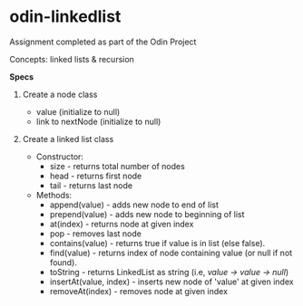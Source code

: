 # odin-linkedlist
Assignment completed as part of the Odin Project

Concepts: linked lists & recursion

__Specs__

1. Create a node class
    - value (initialize to null)
    - link to nextNode (initialize to null)


2. Create a linked list class
    - Constructor:
        - size - returns total number of nodes
        - head - returns first node
        - tail - returns last node
    - Methods: 
        - append(value) - adds new node to end of list
        - prepend(value) - adds new node to beginning of list
        - at(index) - returns node at given index
        - pop - removes last node
        - contains(value) - returns true if value is in list (else false).
        - find(value) - returns index of node containing value (or null if not found).
        - toString - returns LinkedList as string (i.e, *value -> value -> null*)
        - insertAt(value, index) - inserts new node of 'value' at given index
        - removeAt(index) - removes node at given index